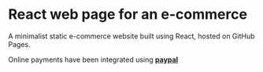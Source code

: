 # React web page for an e-commerce

A minimalist static e-commerce website built using React, hosted on GitHub Pages.

Online payments have been integrated using [**paypal**](https://github.com/pbaneto/baneto.github.io)
